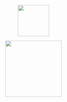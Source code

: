 <p align="center">
     <a href="https://www.buymeacoffee.com/narumii"><img height="100em" src="https://count.getloli.com/get/@:なるみ?theme=rule34"/></a>
</p>

<p align="center">
    <img height="180em" src="https://github-readme-stats.vercel.app/api?username=narumii&show_icons=true&theme=merko&include_all_commits=true&count_private=true"/>
</p>
